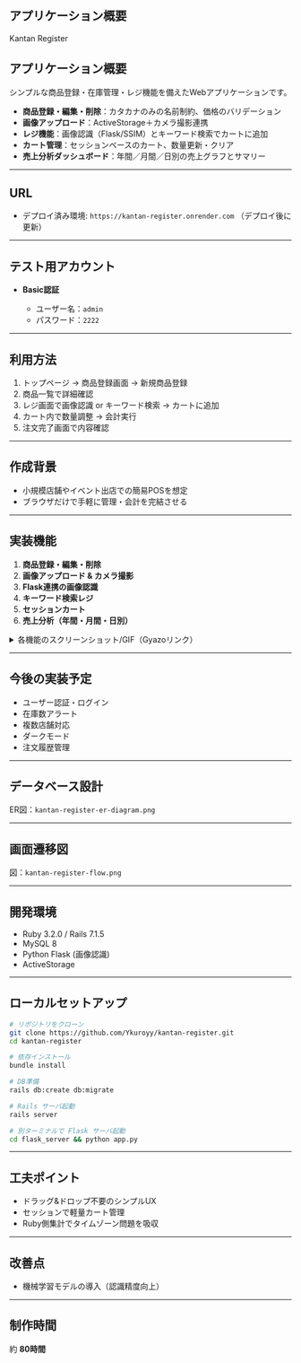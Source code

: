 ## アプリケーション概要
Kantan Register

## アプリケーション概要

シンプルな商品登録・在庫管理・レジ機能を備えたWebアプリケーションです。

* **商品登録・編集・削除**：カタカナのみの名前制約、価格のバリデーション
* **画像アップロード**：ActiveStorage＋カメラ撮影連携
* **レジ機能**：画像認識（Flask/SSIM）とキーワード検索でカートに追加
* **カート管理**：セッションベースのカート、数量更新・クリア
* **売上分析ダッシュボード**：年間／月間／日別の売上グラフとサマリー

---

## URL

* デプロイ済み環境: `https://kantan-register.onrender.com`
  （デプロイ後に更新）

---

## テスト用アカウント

* **Basic認証**

  * ユーザー名：`admin`
  * パスワード：`2222`

---

## 利用方法

1. トップページ → 商品登録画面 → 新規商品登録
2. 商品一覧で詳細確認
3. レジ画面で画像認識 or キーワード検索 → カートに追加
4. カート内で数量調整 → 会計実行
5. 注文完了画面で内容確認

---

## 作成背景

* 小規模店舗やイベント出店での簡易POSを想定
* ブラウザだけで手軽に管理・会計を完結させる

---

## 実装機能

1. **商品登録・編集・削除**
2. **画像アップロード & カメラ撮影**
3. **Flask連携の画像認識**
4. **キーワード検索レジ**
5. **セッションカート**
6. **売上分析（年間・月間・日別）**
 

<details>
<summary>各機能のスクリーンショット/GIF（Gyazoリンク）</summary>

* 商品登録画面：`https://gyazo.com/xxx`
* 画像認識レジ：`https://gyazo.com/yyy`
* 売上分析ダッシュボード：`https://gyazo.com/zzz`

</details>

---

## 今後の実装予定

* ユーザー認証・ログイン
* 在庫数アラート
* 複数店舗対応
* ダークモード
* 注文履歴管理

---

## データベース設計

ER図：`kantan-register-er-diagram.png`

---

## 画面遷移図

図：`kantan-register-flow.png`

---

## 開発環境

* Ruby 3.2.0 / Rails 7.1.5
* MySQL 8
* Python Flask (画像認識)
* ActiveStorage

---

## ローカルセットアップ

```bash
# リポジトリをクローン
git clone https://github.com/Ykuroyy/kantan-register.git
cd kantan-register

# 依存インストール
bundle install

# DB準備
rails db:create db:migrate

# Rails サーバ起動
rails server

# 別ターミナルで Flask サーバ起動
cd flask_server && python app.py
```

---

## 工夫ポイント

* ドラッグ&ドロップ不要のシンプルUX
* セッションで軽量カート管理
* Ruby側集計でタイムゾーン問題を吸収

---

## 改善点

* 機械学習モデルの導入（認識精度向上）

---

## 制作時間

約 **80時間**
